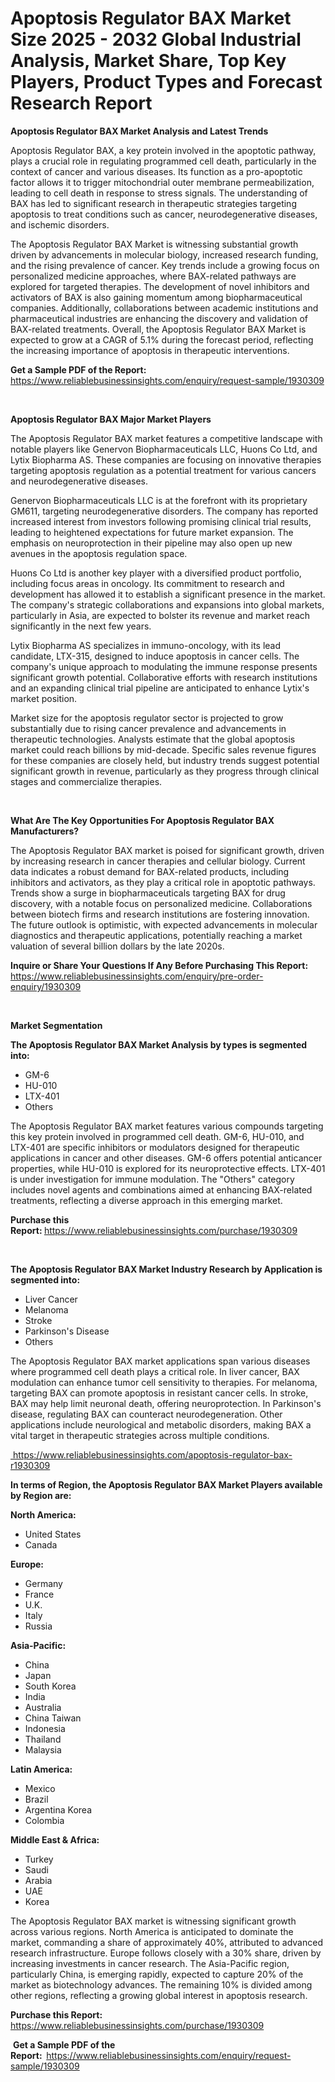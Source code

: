 <p><h1>Apoptosis Regulator BAX Market Size 2025 - 2032 Global Industrial Analysis, Market Share, Top Key Players, Product Types and Forecast Research Report</h1></p><p><strong>Apoptosis Regulator BAX Market Analysis and Latest Trends</strong></p>
<p><p>Apoptosis Regulator BAX, a key protein involved in the apoptotic pathway, plays a crucial role in regulating programmed cell death, particularly in the context of cancer and various diseases. Its function as a pro-apoptotic factor allows it to trigger mitochondrial outer membrane permeabilization, leading to cell death in response to stress signals. The understanding of BAX has led to significant research in therapeutic strategies targeting apoptosis to treat conditions such as cancer, neurodegenerative diseases, and ischemic disorders.</p><p>The Apoptosis Regulator BAX Market is witnessing substantial growth driven by advancements in molecular biology, increased research funding, and the rising prevalence of cancer. Key trends include a growing focus on personalized medicine approaches, where BAX-related pathways are explored for targeted therapies. The development of novel inhibitors and activators of BAX is also gaining momentum among biopharmaceutical companies. Additionally, collaborations between academic institutions and pharmaceutical industries are enhancing the discovery and validation of BAX-related treatments. Overall, the Apoptosis Regulator BAX Market is expected to grow at a CAGR of 5.1% during the forecast period, reflecting the increasing importance of apoptosis in therapeutic interventions.</p></p>
<p><strong>Get a Sample PDF of the Report:&nbsp;</strong> <a href="https://www.reliablebusinessinsights.com/enquiry/request-sample/1930309?utm_campaign=2099&utm_medium=2&utm_source=Github&utm_content=ia&utm_term=19042025&utm_id=apoptosis-regulator-bax">https://www.reliablebusinessinsights.com/enquiry/request-sample/1930309</a></p>
<p>&nbsp;</p>
<p><strong>Apoptosis Regulator BAX Major Market Players</strong></p>
<p><p>The Apoptosis Regulator BAX market features a competitive landscape with notable players like Genervon Biopharmaceuticals LLC, Huons Co Ltd, and Lytix Biopharma AS. These companies are focusing on innovative therapies targeting apoptosis regulation as a potential treatment for various cancers and neurodegenerative diseases.</p><p>Genervon Biopharmaceuticals LLC is at the forefront with its proprietary GM611, targeting neurodegenerative disorders. The company has reported increased interest from investors following promising clinical trial results, leading to heightened expectations for future market expansion. The emphasis on neuroprotection in their pipeline may also open up new avenues in the apoptosis regulation space.</p><p>Huons Co Ltd is another key player with a diversified product portfolio, including focus areas in oncology. Its commitment to research and development has allowed it to establish a significant presence in the market. The company's strategic collaborations and expansions into global markets, particularly in Asia, are expected to bolster its revenue and market reach significantly in the next few years.</p><p>Lytix Biopharma AS specializes in immuno-oncology, with its lead candidate, LTX-315, designed to induce apoptosis in cancer cells. The company's unique approach to modulating the immune response presents significant growth potential. Collaborative efforts with research institutions and an expanding clinical trial pipeline are anticipated to enhance Lytix's market position.</p><p>Market size for the apoptosis regulator sector is projected to grow substantially due to rising cancer prevalence and advancements in therapeutic technologies. Analysts estimate that the global apoptosis market could reach billions by mid-decade. Specific sales revenue figures for these companies are closely held, but industry trends suggest potential significant growth in revenue, particularly as they progress through clinical stages and commercialize therapies.</p></p>
<p>&nbsp;</p>
<p><strong>What Are The Key Opportunities For Apoptosis Regulator BAX Manufacturers?</strong></p>
<p><p>The Apoptosis Regulator BAX market is poised for significant growth, driven by increasing research in cancer therapies and cellular biology. Current data indicates a robust demand for BAX-related products, including inhibitors and activators, as they play a critical role in apoptotic pathways. Trends show a surge in biopharmaceuticals targeting BAX for drug discovery, with a notable focus on personalized medicine. Collaborations between biotech firms and research institutions are fostering innovation. The future outlook is optimistic, with expected advancements in molecular diagnostics and therapeutic applications, potentially reaching a market valuation of several billion dollars by the late 2020s.</p></p>
<p><strong>Inquire or Share Your Questions If Any Before Purchasing This Report:</strong> <a href="https://www.reliablebusinessinsights.com/enquiry/pre-order-enquiry/1930309?utm_campaign=2099&utm_medium=2&utm_source=Github&utm_content=ia&utm_term=19042025&utm_id=apoptosis-regulator-bax">https://www.reliablebusinessinsights.com/enquiry/pre-order-enquiry/1930309</a></p>
<p>&nbsp;</p>
<p><strong>Market Segmentation</strong></p>
<p><strong>The Apoptosis Regulator BAX Market Analysis by types is segmented into:</strong></p>
<p><ul><li>GM-6</li><li>HU-010</li><li>LTX-401</li><li>Others</li></ul></p>
<p><p>The Apoptosis Regulator BAX market features various compounds targeting this key protein involved in programmed cell death. GM-6, HU-010, and LTX-401 are specific inhibitors or modulators designed for therapeutic applications in cancer and other diseases. GM-6 offers potential anticancer properties, while HU-010 is explored for its neuroprotective effects. LTX-401 is under investigation for immune modulation. The "Others" category includes novel agents and combinations aimed at enhancing BAX-related treatments, reflecting a diverse approach in this emerging market.</p></p>
<p><strong>Purchase this Report:&nbsp;</strong><a href="https://www.reliablebusinessinsights.com/purchase/1930309?utm_campaign=2099&utm_medium=2&utm_source=Github&utm_content=ia&utm_term=19042025&utm_id=apoptosis-regulator-bax">https://www.reliablebusinessinsights.com/purchase/1930309</a></p>
<p>&nbsp;</p>
<p><strong>The Apoptosis Regulator BAX Market Industry Research by Application is segmented into:</strong></p>
<p><ul><li>Liver Cancer</li><li>Melanoma</li><li>Stroke</li><li>Parkinson's Disease</li><li>Others</li></ul></p>
<p><p>The Apoptosis Regulator BAX market applications span various diseases where programmed cell death plays a critical role. In liver cancer, BAX modulation can enhance tumor cell sensitivity to therapies. For melanoma, targeting BAX can promote apoptosis in resistant cancer cells. In stroke, BAX may help limit neuronal death, offering neuroprotection. In Parkinson's disease, regulating BAX can counteract neurodegeneration. Other applications include neurological and metabolic disorders, making BAX a vital target in therapeutic strategies across multiple conditions.</p></p>
<p><a href="https://www.reliablebusinessinsights.com/apoptosis-regulator-bax-r1930309?utm_campaign=2099&utm_medium=2&utm_source=Github&utm_content=ia&utm_term=19042025&utm_id=apoptosis-regulator-bax">&nbsp;https://www.reliablebusinessinsights.com/apoptosis-regulator-bax-r1930309</a></p>
<p><strong>In terms of Region, the Apoptosis Regulator BAX Market Players available by Region are:</strong></p>
<p>
    <p> <strong> North America: </strong>
        <ul>
            <li>United States</li>
            <li>Canada</li>
        </ul>
        </p> 
    <p> <strong> Europe: </strong>
        <ul>
            <li>Germany</li>
            <li>France</li>
            <li>U.K.</li>
            <li>Italy</li>
            <li>Russia</li>
        </ul>
        </p> 
    <p> <strong> Asia-Pacific: </strong>
        <ul>
            <li>China</li>
            <li>Japan</li>
            <li>South Korea</li>
            <li>India</li>
            <li>Australia</li>
            <li>China Taiwan</li>
            <li>Indonesia</li>
            <li>Thailand</li>
            <li>Malaysia</li>
        </ul>
        </p> 
    <p> <strong> Latin America: </strong>
        <ul>
            <li>Mexico</li>
            <li>Brazil</li>
            <li>Argentina Korea</li>
            <li>Colombia</li>
        </ul>
        </p> 
    <p> <strong> Middle East & Africa: </strong>
        <ul>
            <li>Turkey</li>
            <li>Saudi</li>
            <li>Arabia</li>
            <li>UAE</li>
            <li>Korea</li>
        </ul>
    </p>
    </p>
<p><p>The Apoptosis Regulator BAX market is witnessing significant growth across various regions. North America is anticipated to dominate the market, commanding a share of approximately 40%, attributed to advanced research infrastructure. Europe follows closely with a 30% share, driven by increasing investments in cancer research. The Asia-Pacific region, particularly China, is emerging rapidly, expected to capture 20% of the market as biotechnology advances. The remaining 10% is divided among other regions, reflecting a growing global interest in apoptosis research.</p></p>
<p><strong>Purchase this Report: </strong><a href="https://www.reliablebusinessinsights.com/purchase/1930309?utm_campaign=2099&utm_medium=2&utm_source=Github&utm_content=ia&utm_term=19042025&utm_id=apoptosis-regulator-bax">https://www.reliablebusinessinsights.com/purchase/1930309</a></p>
<p>&nbsp;<strong>Get a Sample PDF of the Report:&nbsp;&nbsp;</strong><a href="https://www.reliablebusinessinsights.com/enquiry/request-sample/1930309?utm_campaign=2099&utm_medium=2&utm_source=Github&utm_content=ia&utm_term=19042025&utm_id=apoptosis-regulator-bax">https://www.reliablebusinessinsights.com/enquiry/request-sample/1930309</a></p>
<p><strong></strong></p>
<p><p></p><p></p><p></p></p>